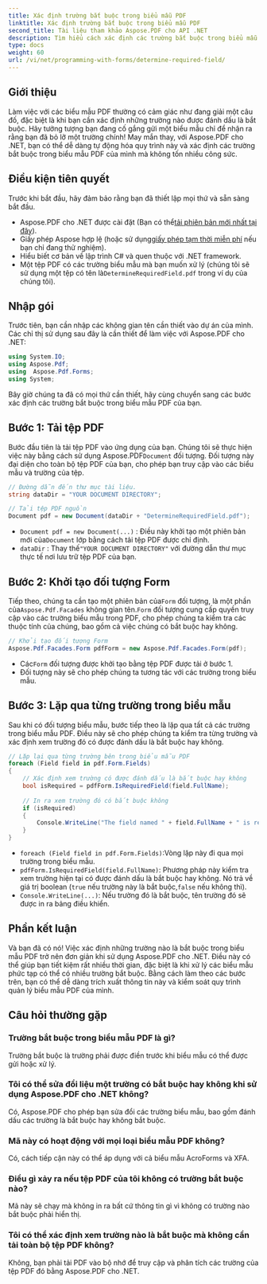 ```yaml
---
title: Xác định trường bắt buộc trong biểu mẫu PDF
linktitle: Xác định trường bắt buộc trong biểu mẫu PDF
second_title: Tài liệu tham khảo Aspose.PDF cho API .NET
description: Tìm hiểu cách xác định các trường bắt buộc trong biểu mẫu PDF bằng Aspose.PDF cho .NET. Hướng dẫn từng bước của chúng tôi giúp đơn giản hóa việc quản lý biểu mẫu và nâng cao quy trình tự động hóa PDF của bạn.
type: docs
weight: 60
url: /vi/net/programming-with-forms/determine-required-field/
---
```

## Giới thiệu

Làm việc với các biểu mẫu PDF thường có cảm giác như đang giải một câu đố, đặc biệt là khi bạn cần xác định những trường nào được đánh dấu là bắt buộc. Hãy tưởng tượng bạn đang cố gắng gửi một biểu mẫu chỉ để nhận ra rằng bạn đã bỏ lỡ một trường chính! May mắn thay, với Aspose.PDF cho .NET, bạn có thể dễ dàng tự động hóa quy trình này và xác định các trường bắt buộc trong biểu mẫu PDF của mình mà không tốn nhiều công sức. 

## Điều kiện tiên quyết

Trước khi bắt đầu, hãy đảm bảo rằng bạn đã thiết lập mọi thứ và sẵn sàng bắt đầu.

-  Aspose.PDF cho .NET được cài đặt (Bạn có thể[tải phiên bản mới nhất tại đây](https://releases.aspose.com/pdf/net/)).
-  Giấy phép Aspose hợp lệ (hoặc sử dụng[giấy phép tạm thời miễn phí](https://purchase.aspose.com/temporary-license/) nếu bạn chỉ đang thử nghiệm).
- Hiểu biết cơ bản về lập trình C# và quen thuộc với .NET framework.
-  Một tệp PDF có các trường biểu mẫu mà bạn muốn xử lý (chúng tôi sẽ sử dụng một tệp có tên là`DetermineRequiredField.pdf` trong ví dụ của chúng tôi).

## Nhập gói

Trước tiên, bạn cần nhập các không gian tên cần thiết vào dự án của mình. Các chỉ thị sử dụng sau đây là cần thiết để làm việc với Aspose.PDF cho .NET:

```csharp
using System.IO;
using Aspose.Pdf;
using  Aspose.Pdf.Forms;
using System;
```

Bây giờ chúng ta đã có mọi thứ cần thiết, hãy cùng chuyển sang các bước xác định các trường bắt buộc trong biểu mẫu PDF của bạn.

## Bước 1: Tải tệp PDF

 Bước đầu tiên là tải tệp PDF vào ứng dụng của bạn. Chúng tôi sẽ thực hiện việc này bằng cách sử dụng Aspose.PDF`Document` đối tượng. Đối tượng này đại diện cho toàn bộ tệp PDF của bạn, cho phép bạn truy cập vào các biểu mẫu và trường của tệp.

```csharp
// Đường dẫn đến thư mục tài liệu.
string dataDir = "YOUR DOCUMENT DIRECTORY";

// Tải tệp PDF nguồn
Document pdf = new Document(dataDir + "DetermineRequiredField.pdf");
```

- `Document pdf = new Document(...)` : Điều này khởi tạo một phiên bản mới của`Document` lớp bằng cách tải tệp PDF được chỉ định.
- `dataDir` : Thay thế`"YOUR DOCUMENT DIRECTORY"` với đường dẫn thư mục thực tế nơi lưu trữ tệp PDF của bạn.

## Bước 2: Khởi tạo đối tượng Form

 Tiếp theo, chúng ta cần tạo một phiên bản của`Form` đối tượng, là một phần của`Aspose.Pdf.Facades` không gian tên.`Form` đối tượng cung cấp quyền truy cập vào các trường biểu mẫu trong PDF, cho phép chúng ta kiểm tra các thuộc tính của chúng, bao gồm cả việc chúng có bắt buộc hay không.

```csharp
// Khởi tạo đối tượng Form
Aspose.Pdf.Facades.Form pdfForm = new Aspose.Pdf.Facades.Form(pdf);
```

-  Các`Form` đối tượng được khởi tạo bằng tệp PDF được tải ở bước 1.
- Đối tượng này sẽ cho phép chúng ta tương tác với các trường trong biểu mẫu.

## Bước 3: Lặp qua từng trường trong biểu mẫu

Sau khi có đối tượng biểu mẫu, bước tiếp theo là lặp qua tất cả các trường trong biểu mẫu PDF. Điều này sẽ cho phép chúng ta kiểm tra từng trường và xác định xem trường đó có được đánh dấu là bắt buộc hay không.

```csharp
// Lặp lại qua từng trường bên trong biểu mẫu PDF
foreach (Field field in pdf.Form.Fields)
{
    // Xác định xem trường có được đánh dấu là bắt buộc hay không
    bool isRequired = pdfForm.IsRequiredField(field.FullName);
    
    // In ra xem trường đó có bắt buộc không
    if (isRequired)
    {
        Console.WriteLine("The field named " + field.FullName + " is required");
    }
}
```

- `foreach (Field field in pdf.Form.Fields)`:Vòng lặp này đi qua mọi trường trong biểu mẫu.
- `pdfForm.IsRequiredField(field.FullName)`: Phương pháp này kiểm tra xem trường hiện tại có được đánh dấu là bắt buộc hay không. Nó trả về giá trị boolean (`true` nếu trường này là bắt buộc,`false` nếu không thì).
- `Console.WriteLine(...)`: Nếu trường đó là bắt buộc, tên trường đó sẽ được in ra bảng điều khiển.

## Phần kết luận

Và bạn đã có nó! Việc xác định những trường nào là bắt buộc trong biểu mẫu PDF trở nên đơn giản khi sử dụng Aspose.PDF cho .NET. Điều này có thể giúp bạn tiết kiệm rất nhiều thời gian, đặc biệt là khi xử lý các biểu mẫu phức tạp có thể có nhiều trường bắt buộc. Bằng cách làm theo các bước trên, bạn có thể dễ dàng trích xuất thông tin này và kiểm soát quy trình quản lý biểu mẫu PDF của mình.

## Câu hỏi thường gặp

### Trường bắt buộc trong biểu mẫu PDF là gì?
Trường bắt buộc là trường phải được điền trước khi biểu mẫu có thể được gửi hoặc xử lý.

### Tôi có thể sửa đổi liệu một trường có bắt buộc hay không khi sử dụng Aspose.PDF cho .NET không?
Có, Aspose.PDF cho phép bạn sửa đổi các trường biểu mẫu, bao gồm đánh dấu các trường là bắt buộc hay không bắt buộc.

### Mã này có hoạt động với mọi loại biểu mẫu PDF không?
Có, cách tiếp cận này có thể áp dụng với cả biểu mẫu AcroForms và XFA.

### Điều gì xảy ra nếu tệp PDF của tôi không có trường bắt buộc nào?
Mã này sẽ chạy mà không in ra bất cứ thông tin gì vì không có trường nào bắt buộc phải hiển thị.

### Tôi có thể xác định xem trường nào là bắt buộc mà không cần tải toàn bộ tệp PDF không?
Không, bạn phải tải PDF vào bộ nhớ để truy cập và phân tích các trường của tệp PDF đó bằng Aspose.PDF cho .NET.